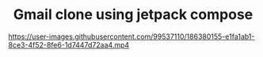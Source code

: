 <h1 align = "center">
Gmail clone using jetpack compose
</h1>

https://user-images.githubusercontent.com/99537110/186380155-e1fa1ab1-8ce3-4f52-8fe6-1d7447d72aa4.mp4



